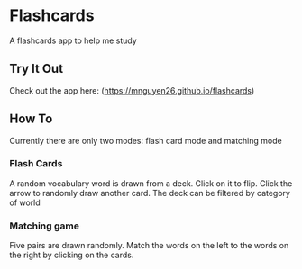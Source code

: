 # Flashcards

A flashcards app to help me study

## Try It Out

Check out the app here: (https://mnguyen26.github.io/flashcards)

## How To

Currently there are only two modes: flash card mode and matching mode

### Flash Cards

A random vocabulary word is drawn from a deck. Click on it to flip. Click the arrow to randomly draw another card. The deck can be filtered by category of world

### Matching game

Five pairs are drawn randomly. Match the words on the left to the words on the right by clicking on the cards.
